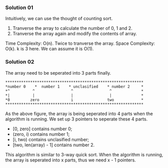 ### Solution 01

Intuitively, we can use the thought of counting sort.
1. Tranverse the array to calculate the number of 0, 1 and 2.
2. Tranverse the array again and modify the contents of array.

Time Complexity: O(n). Twice to tranverse the array.
Space Complexity: O(k). k is 3 here. We can assume it is O(1).

### Solution 02

The array need to be seperated into 3 parts finally.
```
*************************************************************
*number 0    *  number 1    * unclasified    * number 2     *
*^          ^                ^                ^             *
*|          |                |                |             *
*0         zero              i               two            *
*************************************************************
```

As the above figure, the array is being seperated into 4 parts when the algorithm is running.
We set up 3 pointers to seperate these 4 parts.
* [0, zero] contains number 0;
* (zero, i) contains number 1;
* [i, two) contains unclasified number;
* [two, len(array) - 1] contains number 2.

This algorithm is similar to 3-way quick sort. 
When the algorithm is running, the array is seperated into x parts, thus we need x - 1 pointers.

